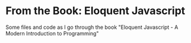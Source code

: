 # From the Book: Eloquent Javascript

Some files and code as I go through the book "Eloquent Javascript - A Modern Introduction to Programming"
